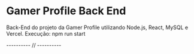 # Gamer Profile Back End

Back-End do projeto da Gamer Profile utilizando Node.js, React, MySQL e Vercel.
Execução: npm run start

---------- // ----------